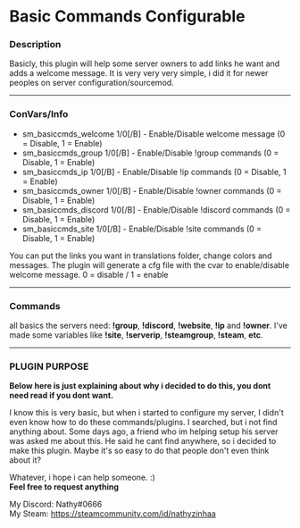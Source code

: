 # Basic Commands Configurable
### Description
Basicly, this plugin will help some server owners to add links he want and adds a welcome message. It is very very very simple, i did it for newer peoples on server configuration/sourcemod.
***
### ConVars/Info
* sm_basiccmds_welcome 1/0[/B] - Enable/Disable welcome message (0 = Disable, 1 = Enable)
* sm_basiccmds_group 1/0[/B] - Enable/Disable !group commands (0 = Disable, 1 = Enable)
* sm_basiccmds_ip 1/0[/B] - Enable/Disable !ip commands (0 = Disable, 1 = Enable)
* sm_basiccmds_owner 1/0[/B] - Enable/Disable !owner commands (0 = Disable, 1 = Enable)
* sm_basiccmds_discord 1/0[/B] - Enable/Disable !discord commands (0 = Disable, 1 = Enable)
* sm_basiccmds_site 1/0[/B] - Enable/Disable !site commands (0 = Disable, 1 = Enable)  

You can put the links you want in translations folder, change colors and messages.
The plugin will generate a cfg file with the cvar to enable/disable welcome message. 0 = disable / 1 = enable
***
### Commands 
all basics the servers need: **!group**, **!discord**, **!website**, **!ip** and **!owner**. I've made some variables like **!site**, **!serverip**, **!steamgroup**, **!steam**, **etc**.  

***

### PLUGIN PURPOSE 
**Below here is just explaining about why i decided to do this, you dont need read if you dont want.**  

I know this is very basic, but when i started to configure my server, I didn't even know how to do these commands/plugins. I searched, but i not find anything about. Some days ago, a friend who im helping setup his server was asked me about this. He said he cant find anywhere, so i decided to make this plugin.
Maybe it's so easy to do that people don't even think about it?

Whatever, i hope i can help someone. :)  
**Feel free to request anything**

My Discord: Nathy#0666  
My Steam: https://steamcommunity.com/id/nathyzinhaa  
